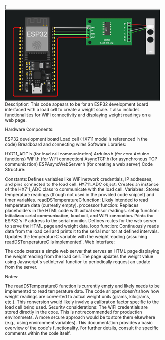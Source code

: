 [![SVG Banners](https://github.com/darkb0ts/WebSocket_LoadCell/blob/main/load_cell.PNG)
Description: This code appears to be for an ESP32 development board interfaced with a load cell to create a weight scale. It also includes functionalities for WiFi connectivity and displaying weight readings on a web page.

Hardware Components:

ESP32 development board
Load cell (HX711 model is referenced in the code)
Breadboard and connecting wires
Software Libraries:

HX711_ADC.h (for load cell communication)
Arduino.h (for core Arduino functions)
WiFi.h (for WiFi connection)
AsyncTCP.h (for asynchronous TCP communication)
ESPAsyncWebServer.h (for creating a web server)
Code Structure:

Constants: Defines variables like WiFi network credentials, IP addresses, and pins connected to the load cell.
HX711_ADC object: Creates an instance of the HX711_ADC class to communicate with the load cell.
Variables: Stores temperature readings (though not used in the provided code snippet) and timer variables.
readDSTemperatureC function: Likely intended to read temperature data (currently empty).
processor function: Replaces placeholders in the HTML code with actual sensor readings.
setup function:
Initializes serial communication, load cell, and WiFi connection.
Prints the ESP32's IP address to the serial monitor.
Defines routes for the web server to serve the HTML page and weight data.
loop function:
Continuously reads data from the load cell and prints it to the serial monitor at defined intervals.
Updates the temperatureC variable with the weight reading (assuming readDSTemperatureC is implemented).
Web Interface:

The code creates a simple web server that serves an HTML page displaying the weight reading from the load cell. The page updates the weight value using Javascript's setInterval function to periodically request an update from the server.

Notes:

The readDSTemperatureC function is currently empty and likely needs to be implemented to read temperature data.
The code snippet doesn't show how weight readings are converted to actual weight units (grams, kilograms, etc.). This conversion would likely involve a calibration factor specific to the load cell being used.
Security considerations: The WiFi credentials are stored directly in the code. This is not recommended for production environments. A more secure approach would be to store them elsewhere (e.g., using environment variables).
This documentation provides a basic overview of the code's functionality. For further details, consult the specific comments within the code itself.
